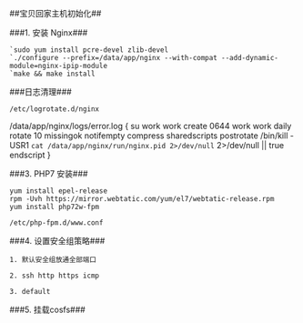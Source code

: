 ##宝贝回家主机初始化##

###1. 安装 Nginx###

	`sudo yum install pcre-devel zlib-devel
	`./configure --prefix=/data/app/nginx --with-compat --add-dynamic-module=nginx-ipip-module 
	`make && make install

###日志清理###

	/etc/logrotate.d/nginx

/data/app/nginx/logs/error.log {
    su work work
    create 0644 work work
    daily
    rotate 10
    missingok
    notifempty
    compress
    sharedscripts
    postrotate
        /bin/kill -USR1 `cat /data/app/nginx/run/nginx.pid 2>/dev/null` 2>/dev/null || true
    endscript
}

###3. PHP7 安装###

	yum install epel-release
	rpm -Uvh https://mirror.webtatic.com/yum/el7/webtatic-release.rpm
	yum install php72w-fpm

	/etc/php-fpm.d/www.conf

###4. 设置安全组策略###

	1. 默认安全组放通全部端口

	2. ssh http https icmp

	3. default
###5. 挂载cosfs###
